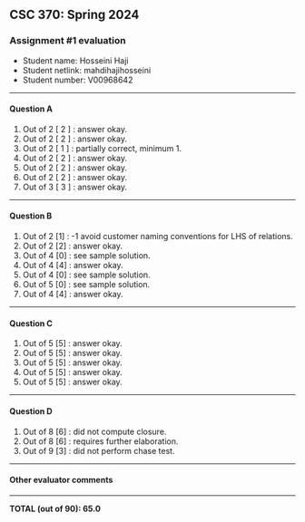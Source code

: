 ## CSC 370: Spring 2024

### Assignment #1 evaluation

* Student name: Hosseini Haji
* Student netlink: mahdihajihosseini
* Student number:  V00968642

---

#### Question A

1. Out of 2 [ 2 ] : answer okay.
2. Out of 2 [ 2 ] : answer okay.
3. Out of 2 [ 1 ] : partially correct, minimum 1.
4. Out of 2 [ 2 ] : answer okay.
5. Out of 2 [ 2 ] : answer okay.
6. Out of 2 [ 2 ] : answer okay.
7. Out of 3 [ 3 ] : answer okay.


---

#### Question B

1. Out of 2 [1] : -1 avoid customer naming conventions for LHS of relations.
2. Out of 2 [2] : answer okay.
3. Out of 4 [0] : see sample solution.
4. Out of 4 [4] : answer okay.
5. Out of 4 [0] : see sample solution.
6. Out of 5 [0] : see sample solution.
7. Out of 4 [4] : answer okay.

---

#### Question C

1. Out of 5 [5] : answer okay.
2. Out of 5 [5] : answer okay.
3. Out of 5 [5] : answer okay.
4. Out of 5 [5] : answer okay.
5. Out of 5 [5] : answer okay.

---

#### Question D

1. Out of 8 [6] : did not compute closure.
2. Out of 8 [6] : requires further elaboration.
3. Out of 9 [3] : did not perform chase test.

---

#### Other evaluator comments

----

**TOTAL (out of 90): 65.0**

